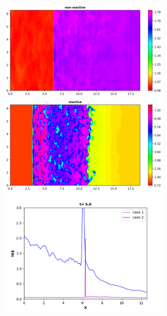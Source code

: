 ![Temperature Contour for non-reactive case](results/non_reactive.png)
![Temperature Contour for the reactive case](results/reactive.png)
![1D plot for turbulent kientic energy for non-reactive case](results/tke_plot.png)